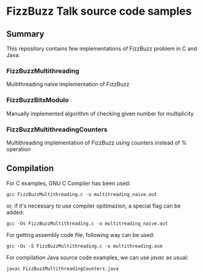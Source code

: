 # FizzBuzz Talk source code samples

## Summary

This repository contains few implementations of FizzBuzz problem in C and Java:

### FizzBuzzMultithreading

Multithreading naive implementation of FizzBuzz

### FizzBuzzBitsModulo

Manually implemented algorithm of checking given number for multiplicity

### FizzBuzzMultithreadingCounters

Multithreading implementation of FizzBuzz using counters instead of % operation

## Compilation

For C examples, GNU C Compiler has been used:

```
gcc FizzBuzzMultithreading.c -o multitreading_naive.out
```

or, if it's necessary to use compiler opitimazion, a special flag can be added:

```
gcc -Os FizzBuzzMultithreading.c -o multitreading_naive.out
```

For getting assembly code file, following way can be used:

```
gcc -Os -S FizzBuzzMultithreading.c -o multithreading.asm
```

For compilation Java source code examples, we can use _javac_ as usual:

```
javac FizzBuzzMultithreadingCounters.java
```